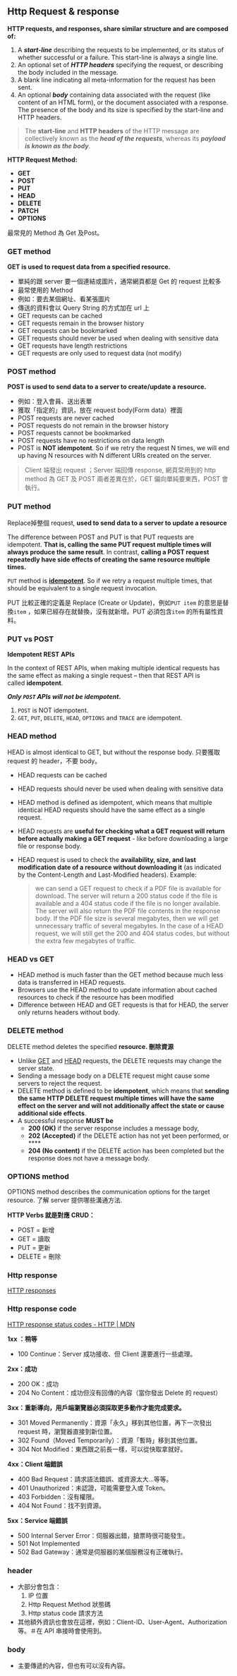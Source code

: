 ## Http Request & response

**HTTP requests, and responses, share similar structure and are composed of:**

1. A ***start-line*** describing the requests to be implemented, or its status of whether successful or a failure. This start-line is always a single line.
2. An optional set of ***HTTP headers*** specifying the request, or describing the body included in the message.
3. A blank line indicating all meta-information for the request has been sent.
4. An optional ***body*** containing data associated with the request (like content of an HTML form), or the document associated with a response. The presence of the body and its size is specified by the start-line and HTTP headers.

> The **start-line** and **HTTP headers** of the HTTP message are collectively known as the ***head of the requests***, whereas its ***payload is known as the body***.


**HTTP Request Method:**

- **GET**
- **POST**
- **PUT**
- **HEAD**
- **DELETE**
- **PATCH**
- **OPTIONS**

最常見的 Method 為 Get 及Post。

### GET method

**GET is used to request data from a specified resource.** 

- 單純的跟 server 要一個連結或圖片，通常網頁都是 Get 的 request 比較多
- 最常使用的 Method
- 例如：要去某個網址、看某張圖片
- 傳送的資料會以 Query String 的方式加在 url 上
- GET requests can be cached
- GET requests remain in the browser history
- GET requests can be bookmarked
- GET requests should never be used when dealing with sensitive data
- GET requests have length restrictions
- GET requests are only used to request data (not modify)

### POST method

**POST is used to send data to a server to create/update a resource.**

- 例如：登入會員、送出表單
- 獲取「指定的」資訊，放在 request body(Form data）裡面
- POST requests are never cached
- POST requests do not remain in the browser history
- POST requests cannot be bookmarked
- POST requests have no restrictions on data length
- POST is **NOT idempotent**. So if we retry the request N times, we will end up having N resources with N different URIs created on the server.

> Client 端發出 request ；Server 端回傳 response,  網頁常用到的 http method 為 GET 及 POST 兩者差異在於，GET 偏向單純要東西，POST 會執行。
> 

### PUT method

Replace掉整個 request, **used to send data to a server to update a resource**

The difference between POST and PUT is that PUT requests are idempotent. **That is, calling the same PUT request multiple times will always produce the same result**. In contrast, **calling a POST request repeatedly have side effects of creating the same resource multiple times.**

`PUT` method is **[idempotent](https://restfulapi.net/idempotent-rest-apis/)**. So if we retry a request multiple times, that should be equivalent to a single request invocation.

PUT 比較正確的定義是 Replace (Create or Update)，例如`PUT item`
的意思是替換`item`
，如果已經存在就替換，沒有就新增。PUT 必須包含`item`
的所有屬性資料。

### PUT vs POST

****Idempotent REST APIs****

[](https://restfulapi.net/idempotent-rest-apis/)

In the context of REST APIs, when making multiple identical requests has the same effect as making a single request – then that REST API is called **idempotent**.

***Only `POST` APIs will not be idempotent*.**

1. `POST` is NOT idempotent.
2. `GET`, `PUT`, `DELETE`, `HEAD`, `OPTIONS` and `TRACE` are idempotent.

### HEAD method

HEAD is almost identical to GET, but without the response body. 只要獲取 request 的 header，不要 body。

- HEAD requests can be cached
- HEAD requests should never be used when dealing with sensitive data
- HEAD method is defined as idempotent, which means that multiple identical HEAD requests should have the same effect as a single request.
- HEAD requests are **useful for checking what a GET request will return before actually making a GET request** - like before downloading a large file or response body.
- HEAD request is used to check the **availability, size, and last modification date of a resource without downloading it** (as indicated by the Content-Length and Last-Modified headers). Example:
    
    > we can send a GET request to check if a PDF file is available for download. The server will return a 200 status code if the file is available and a 404 status code if the file is no longer available. The server will also return the PDF file contents in the response body. If the PDF file size is several megabytes, then we will get unnecessary traffic of several megabytes. In the case of a HEAD request, we will still get the 200 and 404 status codes, but without the extra few megabytes of traffic.
    > 

### HEAD vs GET

- HEAD method is much faster than the GET method because much less data is transferred in HEAD requests.
- Browsers use the HEAD method to update information about cached resources to check if the resource has been modified
- Difference between HEAD and GET requests is that for HEAD, the server only returns headers without body.

### **DELETE method**

DELETE method deletes the specified **resource. 刪除資源**

- Unlike [GET](https://reqbin.com/Article/HttpGet) and [HEAD](https://reqbin.com/Article/HttpHead) requests, the DELETE requests may change the server state.
- Sending a message body on a DELETE request might cause some servers to reject the request.
- DELETE method is defined to be **idempotent**, which means that **sending the same HTTP DELETE request multiple times will have the same effect on the server and will not additionally affect the state or cause additional side effects**.
- A successful response **MUST be**
    - **200 (OK)** if the server response includes a message body,
    - **202 (Accepted)** if the DELETE action has not yet been performed, or ****
    - **204 (No content)** if the DELETE action has been completed but the response does not have a message body.

### OPTIONS method

OPTIONS method describes the communication options for the target resource. 了解 server 提供哪些溝通方法.

**HTTP Verbs 就是對應 CRUD：**

- POST = 新增
- GET = 讀取
- PUT = 更新
- DELETE = 刪除

### Http response

[HTTP responses](https://www.ibm.com/docs/en/cics-ts/5.3?topic=protocol-http-responses)

### **Http response code**

[HTTP response status codes - HTTP | MDN](https://developer.mozilla.org/en-US/docs/Web/HTTP/Status)

**1xx ：稍等**

- 100 Continue：Server 成功接收、但 Client 還要進行一些處理。

**2xx：成功**

- 200 OK：成功
- 204 No Content：成功但沒有回傳的內容（當你發出 Delete 的 request）

**3xx：重新導向，用戶端瀏覽器必須採取更多動作才能完成要求。**

- 301 Moved Permanently：資源「永久」移到其他位置，再下一次發出 request 時，瀏覽器直接到新位置。
- 302 Found（Moved Temporarily）：資源「暫時」移到其他位置。
- 304 Not Modified：東西跟之前長一樣，可以從快取拿就好。

**4xx：Client 端錯誤**

- 400 Bad Request：請求語法錯誤、或資源太大…等等。
- 401 Unauthorized：未認證，可能需要登入或 Token。
- 403 Forbidden：沒有權限。
- 404 Not Found：找不到資源。

**5xx：Service 端錯誤**

- 500 Internal Server Error：伺服器出錯，搶票時很可能發生。
- 501 Not Implemented
- 502 Bad Gateway：通常是伺服器的某個服務沒有正確執行。

### **header**

- 大部分會包含：
    1. IP 位置
    2. Http Request Method 狀態碼
    3. Http status code 請求方法
- 其他額外資訊也會放在這裡，例如：Client-ID、User-Agent、Authorization 等。＃在 API 串接時會使用到。

### **body**

- 主要傳遞的內容，但也有可以沒有內容。
